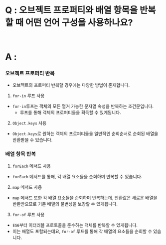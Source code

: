 # Q : 오브젝트 프로퍼티와 배열 항목을 반복할 때 어떤 언어 구성을 사용하나요?

<br />

# A :

### 오브젝트 프로퍼티 반복

- 오브젝트의 프로퍼티 반복할 경우에는 다양한 방법이 존재합니다.

1. `for-in` 루프 사용

- `for-in`루프는 객체의 모든 열거 가능한 문자열 속성을 반복하는 조건문입니다.
  - 루프를 통해 객체의 프로퍼티들을 획득할 수 있게됩니다.

2. `Object.keys` 사용

- `Object.keys`로 원하는 객체의 프로퍼티들을 일반적인 순회순서로 순회된 배열을 반환받을 수 있습니다.

### 배열 항목 반복

1. `forEach` 메서드 사용

- `forEach` 메서드를 통해, 각 배열 요소들을 순회하며 반복할 수 있습니다.

2. `map` 메서드 사용

- `map` 메서드 또한 각 배열 요소들을 순회하며 반복하는데, 반환값은 새로운 배열을 반환받으므로 기존 배열의 불변성을 보장할 수 있게됩니다.

3. `for-of` 루프 사용

- `ES6`부터 이터러블 프로토콜을 준수하는 객체를 반복할 수 있게됩니다.
- 이는 배열도 포함되는데요, `for-of` 루프를 통해 각 배열의 요소들을 순회할 수 있습니다.
